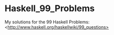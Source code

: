 Haskell_99_Problems
===================

My solutions for the 99 Haskell Problems: &lt;http://www.haskell.org/haskellwiki/99_questions>